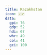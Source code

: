 ```yaml
---
title: Kazakhstan
icon: 🇰🇿
data:
  gpi: 76
  gdp: 52
  hdi: 67
  whr: 49
  col: 41
  gci: 100
---
```


